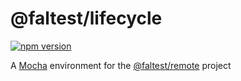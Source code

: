 # @faltest/lifecycle

[![npm version](https://badge.fury.io/js/%40faltest%2Flifecycle.svg)](https://badge.fury.io/js/%40faltest%2Flifecycle)

A [Mocha](https://mochajs.org) environment for the [@faltest/remote](https://github.com/CrowdStrike/faltest/blob/main/packages/remote) project
